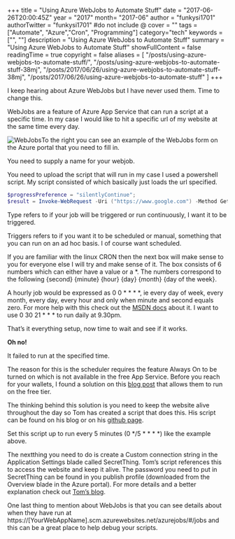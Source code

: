 +++
title = "Using Azure WebJobs to Automate Stuff"
date = "2017-06-26T20:00:45Z"
year = "2017"
month= "2017-06"
author = "funkysi1701"
authorTwitter = "funkysi1701" #do not include @
cover = ""
tags = ["Automate", "Azure","Cron", "Programming"]
category="tech"
keywords = ["", ""]
description =  "Using Azure WebJobs to Automate Stuff"
summary = "Using Azure WebJobs to Automate Stuff"
showFullContent = false
readingTime = true
copyright = false
aliases = [
    "/posts/using-azure-webjobs-to-automate-stuff/",
    "/posts/using-azure-webjobs-to-automate-stuff-38mj",
    "/posts/2017/06/26/using-azure-webjobs-to-automate-stuff-38mj",
    "/posts/2017/06/26/using-azure-webjobs-to-automate-stuff"
]
+++

I keep hearing about Azure WebJobs but I have never used them. Time to change this.

WebJobs are a feature of Azure App Service that can run a script at a specific time. In my case I would like to hit a specific url of my website at the same time every day.

![WebJobs](https://storageaccountblog9f5d.blob.core.windows.net/blazor/wp-content/uploads/2017/06/addkeepalivewebjob.png?resize=313%2C615&ssl=1)To the right you can see an example of the WebJobs form on the Azure portal that you need to fill in.

You need to supply a name for your webjob.

You need to upload the script that will run in my case I used a powershell script. My script consisted of which basically just loads the url specified.

```powershell
$progressPreference = "silentlyContinue";
$result = Invoke-WebRequest -Uri ("https://www.google.com") -Method Get -UseBasicParsing;
```

Type refers to if your job will be triggered or run continuously, I want it to be triggered.

Triggers refers to if you want it to be scheduled or manual, something that you can run on an ad hoc basis. I of course want scheduled.

If you are familiar with the linux CRON then the next box will make sense to you for everyone else I will try and make sense of it. The box consists of 6 numbers which can either have a value or a \*. The numbers correspond to the following {second} {minute} {hour} {day} {month} {day of the week}.

A hourly job would be expressed as 0 0 \* \* \* \*, ie every day of week, every month, every day, every hour and only when minute and second equals zero. For more help with this check out the [MSDN docs](https://docs.microsoft.com/en-us/azure/app-service-web/web-sites-create-web-jobs#CreateScheduledCRON) about it. I want to use 0 30 21 \* \* \* to run daily at 9.30pm.

That’s it everything setup, now time to wait and see if it works.

**Oh no!**

It failed to run at the specified time.

The reason for this is the scheduler requires the feature Always On to be turned on which is not available in the free App Service. Before you reach for your wallets, I found a solution on this [blog post](https://tomssl.com/2016/12/20/how-to-get-azure-webjobs-to-run-indefinitely-for-free/) that allows them to run on the free tier.

The thinking behind this solution is you need to keep the website alive throughout the day so Tom has created a script that does this. His script can be found on his blog or on his [github page](https://github.com/TomChantler/Self-KeepAlive).

Set this script up to run every 5 minutes (0 \*/5 \* \* \* \*) like the example above.

The nextthing you need to do is create a Custom connection string in the Application Settings blade called SecretThing. Tom’s script references this to access the website and keep it alive. The password you need to put in SecretThing can be found in you publish profile (downloaded from the Overview blade in the Azure portal). For more details and a better explanation check out [Tom’s blog](https://tomssl.com/2016/12/20/how-to-get-azure-webjobs-to-run-indefinitely-for-free/).

One last thing to mention about WebJobs is that you can see details about when they have run at https://[YourWebAppName].scm.azurewebsites.net/azurejobs/#/jobs and this can be a great place to help debug your scripts.